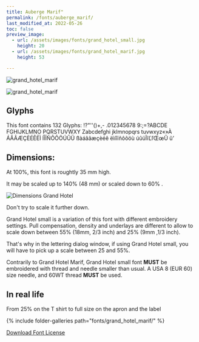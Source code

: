 ```yaml
---
title: Auberge Marif"
permalink: /fonts/auberge_marif/
last_modified_at: 2022-05-26
toc: false
preview_image:
  - url: /assets/images/fonts/grand_hotel_small.jpg
    height: 20
  - url: /assets/images/fonts/grand_hotel_marif.jpg
    height: 53

---
```

![grand_hotel_marif](/assets/images/fonts/grand_hotel_marif.jpg)

![grand_hotel_marif](/assets/images/fonts/grand_hotel_small.jpg)

## Glyphs

This font contains  132 Glyphs:
!?"''()+,-
.012345678
9:;=?ABCDE
FGHIJKLMNO
PQRSTUVWXY
Zabcdefghi
jklmnopqrs
tuvwxyz«»À
ÁÂÃÆÇÈÉÊËÌ
ÍÎÏÑÔÕÖÚÛÜ
ßàáâãæçèéê
ëìíîïñôõöù
úûüĨĩĽľŒœŨ
ũ’
## Dimensions:

At 100%, this font is roughtly 35 mm high.

It may be scaled up to 140% (48 mm)  or scaled down to  60% .

![Dimensions Grand Hotel](/assets/images/fonts/Sizing/grandhotelsizing.jpg)

Don't try to scale it further down. 

Grand Hotel small  is a variation of this font with different embroidery settings. Pull compensation, density and underlays are different to allow to scale down between 55% (18mm, 2/3 inch) and 25% (9mm ,1/3 inch). 


That's why in the lettering dialog window, if using Grand Hotel small, you will have to pick up a scale between 25 and 55%. 

Contrarily to Grand Hotel Marif, Grand Hotel small font **MUST** be embroidered with thread and needle smaller than usual.
A USA 8 (EUR 60) size needle, and 60WT thread **MUST** be used.

## In real life
From 25% on the T shirt to full size on the apron and the label

{% include folder-galleries path="fonts/grand_hotel_marif/" %}


[Download Font License](https://github.com/inkstitch/inkstitch/tree/main/fonts/grand_hotel_marif/LICENSE)
